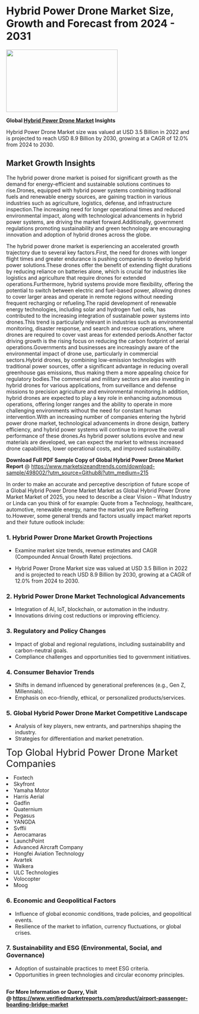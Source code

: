 <H1>Hybrid Power Drone Market Size, Growth and Forecast from 2024 - 2031</H1><img class="aligncenter size-medium wp-image-584254" src="https://thirdeyenews.in/wp-content/uploads/2024/09/Global-Market-Research-300x168.jpeg" alt="" width="300" height="168" /><p><strong>Global&nbsp;<a href="https://www.marketsizeandtrends.com/download-sample/498002/?utm_source=Github8j?utm_medium=215">Hybrid Power Drone Market</a> Insights</strong></p><p>Hybrid Power Drone Market size was valued at USD 3.5 Billion in 2022 and is projected to reach USD 8.9 Billion by 2030, growing at a CAGR of 12.0% from 2024 to 2030.</p><p><h2>Market Growth Insights</h2> <p>The hybrid power drone market is poised for significant growth as the demand for energy-efficient and sustainable solutions continues to rise.Drones, equipped with hybrid power systems combining traditional fuels and renewable energy sources, are gaining traction in various industries such as agriculture, logistics, defense, and infrastructure inspection.The increasing need for longer operational times and reduced environmental impact, along with technological advancements in hybrid power systems, are driving the market forward.Additionally, government regulations promoting sustainability and green technology are encouraging innovation and adoption of hybrid drones across the globe.</p> <p>The hybrid power drone market is experiencing an accelerated growth trajectory due to several key factors.First, the need for drones with longer flight times and greater endurance is pushing companies to develop hybrid power solutions.These drones offer the benefit of extending flight durations by reducing reliance on batteries alone, which is crucial for industries like logistics and agriculture that require drones for extended operations.Furthermore, hybrid systems provide more flexibility, offering the potential to switch between electric and fuel-based power, allowing drones to cover larger areas and operate in remote regions without needing frequent recharging or refueling.The rapid development of renewable energy technologies, including solar and hydrogen fuel cells, has contributed to the increasing integration of sustainable power systems into drones.This trend is particularly relevant in industries such as environmental monitoring, disaster response, and search and rescue operations, where drones are required to cover vast areas for extended periods.Another factor driving growth is the rising focus on reducing the carbon footprint of aerial operations.Governments and businesses are increasingly aware of the environmental impact of drone use, particularly in commercial sectors.Hybrid drones, by combining low-emission technologies with traditional power sources, offer a significant advantage in reducing overall greenhouse gas emissions, thus making them a more appealing choice for regulatory bodies.The commercial and military sectors are also investing in hybrid drones for various applications, from surveillance and defense missions to precision agriculture and environmental monitoring.In addition, hybrid drones are expected to play a key role in enhancing autonomous operations, offering longer ranges and the ability to operate in more challenging environments without the need for constant human intervention.With an increasing number of companies entering the hybrid power drone market, technological advancements in drone design, battery efficiency, and hybrid power systems will continue to improve the overall performance of these drones.As hybrid power solutions evolve and new materials are developed, we can expect the market to witness increased drone capabilities, lower operational costs, and improved sustainability.</p> <p><span class=""><strong>Download Full PDF Sample Copy of Global Hybrid Power Drone Market Report</strong> @ <a href="https://www.marketsizeandtrends.com/download-sample/498002/?utm_source=Github8j?utm_medium=215" target="_blank">https://www.marketsizeandtrends.com/download-sample/498002/?utm_source=Github8j?utm_medium=215</a></span></p><p>In order to make an accurate and perceptive description of future scope of a Global&nbsp;Hybrid Power Drone Market Market as Global&nbsp;Hybrid Power Drone Market Market of 2025, you need to describe a clear Vision &ndash; What Industry or Linda can you think of for example: Quote from a Technology, healthcare, automotive, renewable energy, name the market you are Reffering to.However, some general trends and factors usually impact market reports and their future outlook include:</p><h3>1.&nbsp;<strong>Hybrid Power Drone Market Growth Projections</strong></h3><ul><li>Examine market size trends, revenue estimates and CAGR (Compounded Annual Growth Rate) projections.</li><li><p>Hybrid Power Drone Market size was valued at USD 3.5 Billion in 2022 and is projected to reach USD 8.9 Billion by 2030, growing at a CAGR of 12.0% from 2024 to 2030.</p></li></ul><h3>2.&nbsp;<strong>Hybrid Power Drone Market Technological Advancements</strong></h3><ul><li>Integration of AI, IoT, blockchain, or automation in the industry.</li><li>Innovations driving cost reductions or improving efficiency.</li></ul><h3>3.&nbsp;<strong>Regulatory and Policy Changes</strong></h3><ul><li>Impact of global and regional regulations, including sustainability and carbon-neutral goals.</li><li>Compliance challenges and opportunities tied to government initiatives.</li></ul><h3>4.&nbsp;<strong>Consumer Behavior Trends</strong></h3><ul><li>Shifts in demand influenced by generational preferences (e.g., Gen Z, Millennials).</li><li>Emphasis on eco-friendly, ethical, or personalized products/services.</li></ul><h3>5.&nbsp;<strong>Global Hybrid Power Drone Market Competitive Landscape</strong></h3><ul><li>Analysis of key players, new entrants, and partnerships shaping the industry.</li><li>Strategies for differentiation and market penetration.</li></ul><p data-pm-slice="1 1 []"><span style="color: inherit; font-family: inherit; font-size: 25px;">Top Global Hybrid Power Drone Market Companies</span></p><div class="" data-test-id=""><p><li>Foxtech</li><li> Skyfront</li><li> Yamaha Motor</li><li> Harris Aerial</li><li> Gadfin</li><li> Quaternium</li><li> Pegasus</li><li> YANGDA</li><li> Svffii</li><li> Aerocamaras</li><li> LaunchPoint</li><li> Advanced Aircraft Company</li><li> Hongfei Aviation Technology</li><li> Avartek</li><li> Walkera</li><li> ULC Technologies</li><li> Volocopter</li><li> Moog</li></p></div><h3>6.&nbsp;<strong>Economic and Geopolitical Factors</strong></h3><ul><li>Influence of global economic conditions, trade policies, and geopolitical events.</li><li>Resilience of the market to inflation, currency fluctuations, or global crises.</li></ul><h3>7.&nbsp;<strong>Sustainability and ESG (Environmental, Social, and Governance)</strong></h3><ul><li>Adoption of sustainable practices to meet ESG criteria.</li><li>Opportunities in green technologies and circular economy principles.</li></ul><h2><strong style="font-size: 14px;">For More Information or Query, Visit @&nbsp;</strong><a style="background-color: #ffffff; font-size: 14px;" href="https://www.marketsizeandtrends.com/report/hybrid-power-drone-market/" target="_blank">https://www.verifiedmarketreports.com/product/airport-passenger-boarding-bridge-market</a></h2>